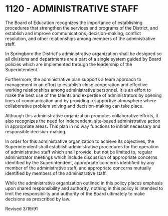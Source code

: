 1120 - ADMINISTRATIVE STAFF
===========================

The Board of Education recognizes the importance of establishing
procedures that strengthen the services and programs of the District,
and establish and improve communications, decision-making, conflict
resolution, and other relationships among members of the administrative
staff.

In Springboro the District's administrative organization shall be
designed so all divisions and departments are a part of a single system
guided by Board policies which are implemented through the leadership of
the Superintendent.

Furthermore, the administrative plan supports a team approach to
management in an effort to establish close cooperation and effective
working relationships among administrative personnel. It is an effort to
make the best use of the talents and expertise of administrators by
opening lines of communication and by providing a supportive atmosphere
where collaborative problem solving and decision-making can take place.

Although this administrative organization promotes collaborative
efforts, it also recognizes the need for independent, site-based
administrative action in appropriate areas. This plan in no way
functions to inhibit necessary and responsible decision-making.

In order for this administrative organization to achieve its objectives,
the Superintendent shall establish administrative procedures for the
operation of administrative staff which shall provide, but not be
limited to, regular administrator meetings which include discussion of
appropriate concerns identified by the Superintendent, appropriate
concerns identified by any member of the administrative staff, and
appropriate concerns mutually identified by members of the
administrative staff.

While the administrative organization outlined in this policy places
emphasis upon shared responsibility and authority, nothing in this
policy is intended to limit the responsibility and authority of the
Board ultimately to make decisions as prescribed by law.

Revised 3/19/91
